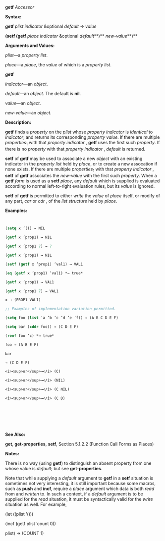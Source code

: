 **getf** *Accessor* 



**Syntax:** 



**getf** *plist indicator* &amp;optional *default → value* 



**(setf (getf** *place indicator* &amp;optional *default***)** *new-value***)** 



**Arguments and Values:** 



*plist*—a *property list*. 



*place*—a *place*, the *value* of which is a *property list*. 







 



 



**getf** 



*indicator*—an *object*. 



*default*—an *object*. The default is **nil**. 



*value*—an *object*. 



*new-value*—an *object*. 



**Description:** 



**getf** finds a *property* on the *plist* whose *property indicator* is *identical* to *indicator*, and returns its corresponding *property value*. If there are multiple *properties*<sub>1</sub> with that *property indicator* , **getf** uses the first such *property*. If there is no *property* with that *property indicator* , *default* is returned. 



**setf** of **getf** may be used to associate a new *object* with an existing indicator in the *property list* held by *place*, or to create a new assocation if none exists. If there are multiple *properties*<sub>1</sub> with that *property indicator* , **setf** of **getf** associates the *new-value* with the first such *property*. When a **getf** *form* is used as a **setf** *place*, any *default* which is supplied is evaluated according to normal left-to-right evaluation rules, but its *value* is ignored. 



**setf** of **getf** is permitted to either *write* the *value* of *place* itself, or modify of any part, *car* or *cdr* , of the *list structure* held by *place*. 



**Examples:**
```lisp
 

(setq x ’()) → NIL 

(getf x ’prop1) → NIL 

(getf x ’prop1 7) → 7 

(getf x ’prop1) → NIL 

(setf (getf x ’prop1) ’val1) → VAL1 

(eq (getf x ’prop1) ’val1) *→ true* 

(getf x ’prop1) → VAL1 

(getf x ’prop1 7) → VAL1 

x → (PROP1 VAL1) 

;; Examples of implementation variation permitted. 

(setq foo (list ’a ’b ’c ’d ’e ’f)) → (A B C D E F) 

(setq bar (cddr foo)) → (C D E F) 

(remf foo ’c) *→ true* 

foo → (A B E F) 

bar 

→ (C D E F) 

<i><sup>or</sup>→</i> (C) 

<i><sup>or</sup>→</i> (NIL) 

<i><sup>or</sup>→</i> (C NIL) 

<i><sup>or</sup>→</i> (C D) 



 

 


```
**See Also:** 



**get**, **get-properties**, **setf**, Section 5.1.2.2 (Function Call Forms as Places) 



**Notes:** 



There is no way (using **getf**) to distinguish an absent property from one whose value is *default*; but see **get-properties**. 



Note that while supplying a *default* argument to **getf** in a **setf** situation is sometimes not very interesting, it is still important because some macros, such as **push** and **incf**, require a *place* argument which data is both *read* from and *written* to. In such a context, if a *default* argument is to be supplied for the *read* situation, it must be syntactically valid for the *write* situation as well. For example, 



(let ((plist ’())) 



(incf (getf plist ’count 0)) 



plist) → (COUNT 1) 



